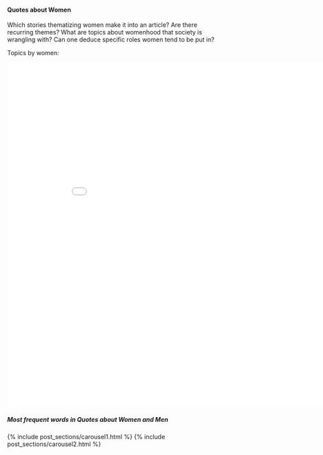<!-- ---
layout: post
title: "Quotes about Women"
# subtitle: "because they lacked opposable thumbs and the brainpower to build a space program."
background: ''
--- -->

#### Quotes about Women

Which stories thematizing women make it into an article? Are there recurring themes? 
What are topics about womenhood that society is wrangling with?
Can one deduce specific roles women tend to be put in?

Topics by women:

<iframe width="900" height="800" frameborder="0" scrolling="no" src="//plotly.com/~natasakrco/18.embed"></iframe>

##### Most frequent words in Quotes about Women and Men

{% include post_sections/carousel1.html %} {% include post_sections/carousel2.html %}


